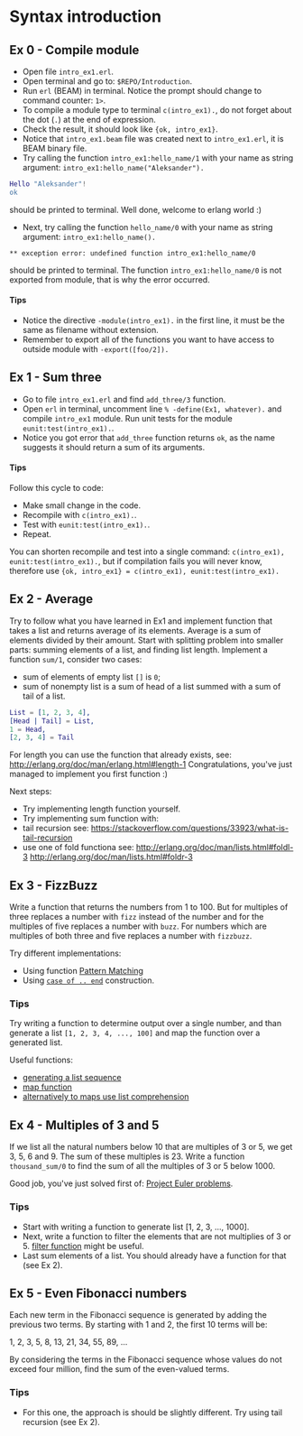 # Syntax introduction

## Ex 0 - Compile module

- Open file `intro_ex1.erl`.
- Open terminal and go to: `$REPO/Introduction`.
- Run `erl` (BEAM) in terminal. Notice the prompt should change to command counter: `1>`.
- To compile a module type to terminal `c(intro_ex1).`, do not forget about the dot (`.`) at the end of expression.
- Check the result, it should look like `{ok, intro_ex1}`.
- Notice that `intro_ex1.beam` file was created next to `intro_ex1.erl`, it is BEAM binary file.
- Try calling the function `intro_ex1:hello_name/1` with your name as string argument: `intro_ex1:hello_name("Aleksander").`

```erlang 
Hello "Aleksander"!
ok
```

should be printed to terminal. Well done, welcome to erlang world :)

- Next, try calling the function `hello_name/0` with your name as string argument: `intro_ex1:hello_name().`

```
** exception error: undefined function intro_ex1:hello_name/0
```

should be printed to terminal. The function `intro_ex1:hello_name/0` is not exported from module, that is why the error occurred.

#### Tips

 - Notice the directive `-module(intro_ex1).` in the first line, it must be the same as filename without extension.
 - Remember to export all of the functions you want to have access to outside module with `-export([foo/2]).`

## Ex 1 - Sum three

- Go to file `intro_ex1.erl` and find `add_three/3` function.
- Open `erl` in terminal, uncomment line `% -define(Ex1, whatever).` and compile `intro_ex1` module. Run unit tests for the module `eunit:test(intro_ex1).`.
- Notice you got error that `add_three` function returns `ok`, as the name suggests it should return a sum of its arguments.

#### Tips

Follow this cycle to code:
 - Make small change in the code.
 - Recompile with `c(intro_ex1).`.
 - Test with `eunit:test(intro_ex1).`.
 - Repeat.

You can shorten recompile and test into a single command: `c(intro_ex1), eunit:test(intro_ex1).`, but if compilation fails you will never know, therefore use `{ok, intro_ex1} = c(intro_ex1), eunit:test(intro_ex1).`

## Ex 2 - Average

Try to follow what you have learned in Ex1 and implement function that takes a list and returns average of its elements. Average is a sum of elements divided by their amount. Start with splitting problem into smaller parts: summing elements of a list, and finding list length. Implement a function `sum/1`, consider two cases: 
 - sum of elements of empty list `[]` is `0`;
 - sum of nonempty list is a sum of head of a list summed with a sum of tail of a list.

```erlang
List = [1, 2, 3, 4],
[Head | Tail] = List,
1 = Head,
[2, 3, 4] = Tail
```

For length you can use the function that already exists, see: http://erlang.org/doc/man/erlang.html#length-1
Congratulations, you've just managed to implement you first function :)

Next steps:
 - Try implementing length function yourself.
 - Try implementing sum function with:
  - tail recursion see: https://stackoverflow.com/questions/33923/what-is-tail-recursion
  - use one of fold functiona see: http://erlang.org/doc/man/lists.html#foldl-3 http://erlang.org/doc/man/lists.html#foldr-3


## Ex 3 - FizzBuzz

Write a function that returns the numbers from 1 to 100. But for multiples of three replaces a number with `fizz` instead of the number and for the multiples of five replaces a number with `buzz`. For numbers which are multiples of both three and five replaces a number with `fizzbuzz`.

Try different implementations:
 - Using function [Pattern Matching](http://erlang.org/doc/reference_manual/patterns.html)
 - Using [`case of .. end`](http://erlang.org/doc/reference_manual/expressions.html#case) construction.

### Tips

Try writing a function to determine output over a single number, and than generate a list `[1, 2, 3, 4, ..., 100]` and map the function over a generated list.

Useful functions:
 - [generating a list sequence](http://erlang.org/doc/man/lists.html#seq-2)
 - [map function](http://erlang.org/doc/man/lists.html#map-2)
 - [alternatively to maps use list comprehension](http://erlang.org/doc/programming_examples/list_comprehensions.html)

## Ex 4 - Multiples of 3 and 5

If we list all the natural numbers below 10 that are multiples of 3 or 5, we get 3, 5, 6 and 9. The sum of these multiples is 23. Write a function `thousand_sum/0` to find the sum of all the multiples of 3 or 5 below 1000.

Good job, you've just solved first of: [Project Euler problems](https://projecteuler.net/problem=1).

### Tips

- Start with writing a function to generate list [1, 2, 3, ..., 1000]. 
- Next, write a function to filter the elements that are not multiplies of 3 or 5. [filter function](http://erlang.org/doc/man/lists.html#filter-2) might be useful.
- Last sum elements of a list. You should already have a function for that (see Ex 2).


## Ex 5 - Even Fibonacci numbers

Each new term in the Fibonacci sequence is generated by adding the previous two terms. By starting with 1 and 2, the first 10 terms will be:

1, 2, 3, 5, 8, 13, 21, 34, 55, 89, ...

By considering the terms in the Fibonacci sequence whose values do not exceed four million, find the sum of the even-valued terms.

### Tips

- For this one, the approach is should be slightly different. Try using tail recursion (see Ex 2).
